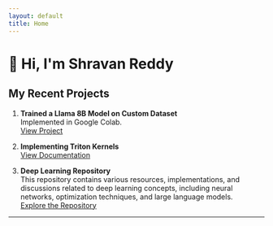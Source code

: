 ```yaml
---
layout: default
title: Home
---
```


# 👋 Hi, I'm Shravan Reddy


## My Recent Projects

1. **Trained a Llama 8B Model on Custom Dataset**  
   Implemented in Google Colab.  
   [View Project](https://github.com/NShravanReddy/SatvickRecipe/blob/master/satvick_recipe_model_gradio.ipynb)

2. **Implementing Triton Kernels**  
   [View Documentation](https://nshravanreddy.github.io/DeepLearning/)

3. **Deep Learning Repository**  
   This repository contains various resources, implementations, and discussions related to deep learning concepts, including neural networks, optimization techniques, and large language models.  
   [Explore the Repository](https://github.com/NShravanReddy/DeepLearning.git)

   

---